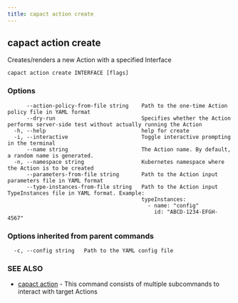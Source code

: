 ```yaml
---
title: capact action create
---
```


## capact action create

Creates/renders a new Action with a specified Interface

```
capact action create INTERFACE [flags]
```

### Options

```
      --action-policy-from-file string    Path to the one-time Action policy file in YAML format
      --dry-run                           Specifies whether the Action performs server-side test without actually running the Action
  -h, --help                              help for create
  -i, --interactive                       Toggle interactive prompting in the terminal
      --name string                       The Action name. By default, a random name is generated.
  -n, --namespace string                  Kubernetes namespace where the Action is to be created
      --parameters-from-file string       Path to the Action input parameters file in YAML format
      --type-instances-from-file string   Path to the Action input TypeInstances file in YAML format. Example:
                                          typeInstances:
                                            - name: "config"
                                              id: "ABCD-1234-EFGH-4567"
```

### Options inherited from parent commands

```
  -c, --config string   Path to the YAML config file
```

### SEE ALSO

* [capact action](capact_action.md)	 - This command consists of multiple subcommands to interact with target Actions

